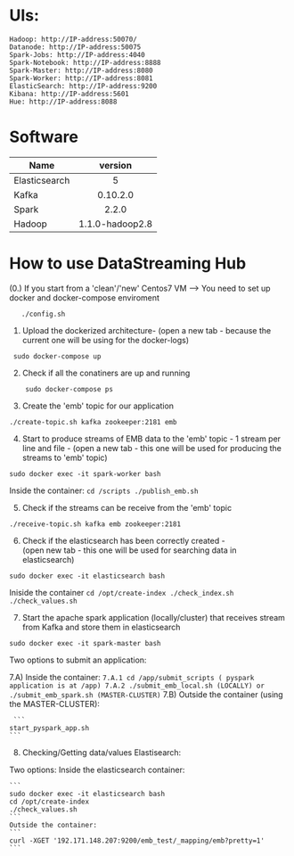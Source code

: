 # UIs:
	Hadoop: http://IP-address:50070/
	Datanode: http://IP-address:50075
	Spark-Jobs: http://IP-address:4040
	Spark-Notebook: http://IP-address:8888
	Spark-Master: http://IP-address:8080
	Spark-Worker: http://IP-address:8081
	ElasticSearch: http://IP-address:9200
	Kibana: http://IP-address:5601
	Hue: http://IP-address:8088


# Software

|Name	        |version               |
|---------------|:--------------------:|
|Elasticsearch	|5                     |
|Kafka	        |0.10.2.0	       |
|Spark    	|2.2.0		       |
|Hadoop	        |1.1.0-hadoop2.8       |

# How to use DataStreaming Hub

(0.)  If you start from a 'clean'/'new' Centos7 VM --> You need to set up docker and docker-compose enviroment  

```
   ./config.sh 

```

1. Upload the dockerized architecture-  (open a new tab - because the current one will be using for the docker-logs)

```
 sudo docker-compose up
```

2. Check if all the conatiners are up and running

```
	sudo docker-compose ps
```

3. Create the 'emb' topic for our application 

```
./create-topic.sh kafka zookeeper:2181 emb
```

4. Start to produce streams of EMB data to the 'emb' topic - 1 stream per line and file	-
(open a new tab - this one will be used for producing the streams to 'emb' topic)

```
sudo docker exec -it spark-worker bash
```
Inside the container:
	```
	cd /scripts
	./publish_emb.sh
	```

5. Check if the streams can be receive from the 'emb' topic
```
./receive-topic.sh kafka emb zookeeper:2181
```

6. Check if the elasticsearch has been correctly created -  
(open new tab - this one will be used for searching data in elasticsearch)

```
sudo docker exec -it elasticsearch bash
```

Iniside the container
	```
	cd /opt/create-index
	./check_index.sh
	./check_values.sh
	```

 7. Start the apache spark application (locally/cluster) that receives stream from Kafka and store them in elasticsearch
 
 ```
 sudo docker exec -it spark-master bash
 ```
 Two options to submit an application: 

  7.A) Inside the container:
  	 ```
	7.A.1 cd /app/submit_scripts ( pyspark application is at /app)
	7.A.2 ./submit_emb_local.sh (LOCALLY) or ./submit_emb_spark.sh (MASTER-CLUSTER)
	```
 7.B) Outside the container (using the MASTER-CLUSTER): 
 
 	 ```
	start_pyspark_app.sh
   	```

8. Checking/Getting data/values Elastisearch:

Two options:
	Inside the elasticsearch container:
	
	```
	sudo docker exec -it elasticsearch bash
	cd /opt/create-index
	./check_values.sh
	```
	Outside the container: 
	```
	curl -XGET '192.171.148.207:9200/emb_test/_mapping/emb?pretty=1'
	```
	


